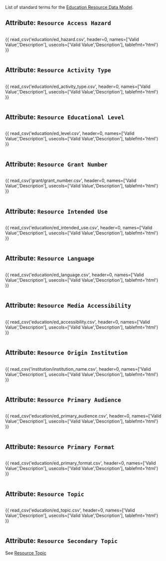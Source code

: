 List of standard terms for the [Education Resource Data Model](../model/education.md).

## Attribute: `Resource Access Hazard`

<div style="max-height:650px; overflow-x: hidden; overflow-y: auto;">

{{ read_csv('education/ed_hazard.csv', header=0, names=['Valid Value','Description'], usecols=['Valid Value','Description'], tablefmt='html') }}

</div>


## Attribute: `Resource Activity Type`

<div style="max-height:650px; overflow-x: hidden; overflow-y: auto;">

{{ read_csv('education/ed_activity_type.csv', header=0, names=['Valid Value','Description'], usecols=['Valid Value','Description'], tablefmt='html') }}

</div>


## Attribute: `Resource Educational Level`

<div style="max-height:650px; overflow-x: hidden; overflow-y: auto;">

{{ read_csv('education/ed_level.csv', header=0, names=['Valid Value','Description'], usecols=['Valid Value','Description'], tablefmt='html') }}

</div>


## Attribute: `Resource Grant Number`

<div style="max-height:650px; overflow-x: hidden; overflow-y: auto;">

{{ read_csv('grant/grant_number.csv', header=0, names=['Valid Value','Description'], usecols=['Valid Value','Description'], tablefmt='html') }}

</div>


## Attribute: `Resource Intended Use`

<div style="max-height:650px; overflow-x: hidden; overflow-y: auto;">

{{ read_csv('education/ed_intended_use.csv', header=0, names=['Valid Value','Description'], usecols=['Valid Value','Description'], tablefmt='html') }}

</div>


## Attribute: `Resource Language`

<div style="max-height:650px; overflow-x: hidden; overflow-y: auto;">

{{ read_csv('education/ed_language.csv', header=0, names=['Valid Value','Description'], usecols=['Valid Value','Description'], tablefmt='html') }}

</div>


## Attribute: `Resource Media Accessibility`

<div style="max-height:650px; overflow-x: hidden; overflow-y: auto;">

{{ read_csv('education/ed_accessibility.csv', header=0, names=['Valid Value','Description'], usecols=['Valid Value','Description'], tablefmt='html') }}

</div>


## Attribute: `Resource Origin Institution`

<div style="max-height:650px; overflow-x: hidden; overflow-y: auto;">

{{ read_csv('institution/institution_name.csv', header=0, names=['Valid Value','Description'], usecols=['Valid Value','Description'], tablefmt='html') }}

</div>


## Attribute: `Resource Primary Audience`

<div style="max-height:650px; overflow-x: hidden; overflow-y: auto;">

{{ read_csv('education/ed_primary_audience.csv', header=0, names=['Valid Value','Description'], usecols=['Valid Value','Description'], tablefmt='html') }}

</div>


## Attribute: `Resource Primary Format`

<div style="max-height:650px; overflow-x: hidden; overflow-y: auto;">

{{ read_csv('education/ed_primary_format.csv', header=0, names=['Valid Value','Description'], usecols=['Valid Value','Description'], tablefmt='html') }}

</div>


## Attribute: `Resource Topic`

<div style="max-height:650px; overflow-x: hidden; overflow-y: auto;">

{{ read_csv('education/ed_topic.csv', header=0, names=['Valid Value','Description'], usecols=['Valid Value','Description'], tablefmt='html') }}

</div>


## Attribute: `Resource Secondary Topic`

See [Resource Topic](#attribute-resource-topic)
